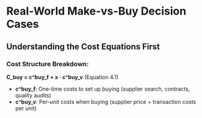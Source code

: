 # Real-World Make-vs-Buy Decision Cases

## Understanding the Cost Equations First

### **Cost Structure Breakdown:**

**C_buy = c^buy_f + x · c^buy_v** (Equation 4.1)
- **c^buy_f**: One-time costs to set up buying (supplier search, contracts, quality audits)
- **c^buy_v**: Per-unit costs when buying (supplier price + transaction costs per unit)